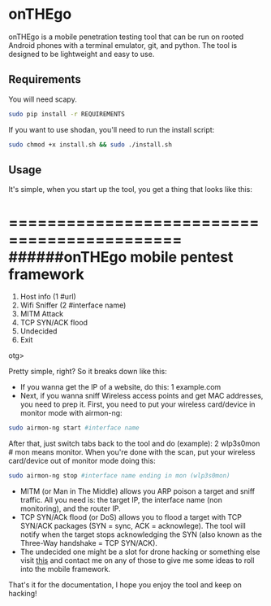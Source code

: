 # onTHEgo
onTHEgo is a mobile penetration testing tool that can be run on rooted Android phones with a terminal emulator, git, and python. The tool is designed to be lightweight and easy to use.

## Requirements
You will need scapy. 
```bash
sudo pip install -r REQUIREMENTS
```
If you want to use shodan, you'll need to run the install script:
```bash
sudo chmod +x install.sh && sudo ./install.sh
```
## Usage
It's simple, when you start up the tool, you get a thing that looks like this:

============================================
######onTHEgo mobile pentest framework        
============================================
1. Host info (1 #url)
2. Wifi Sniffer (2 #interface name)
3. MITM Attack
4. TCP SYN/ACK flood
5. Undecided
6. Exit

otg>

Pretty simple, right? So it breaks down like this:
* If you wanna get the IP of a website, do this: 1 example.com
* Next, if you wanna sniff Wireless access points and get MAC addresses, you need to prep it.
First, you need to put your wireless card/device in monitor mode with airmon-ng:
```bash
sudo airmon-ng start #interface name
```
After that, just switch tabs back to the tool and do (example): 2 wlp3s0mon # mon means monitor.
When you're done with the scan, put your wireless card/device out of monitor mode doing this:
```bash
sudo airmon-ng stop #interface name ending in mon (wlp3s0mon)
```
* MITM (or Man in The Middle) allows you ARP poison a target and sniff traffic. All you need is: the target IP, the interface name (non monitoring), and the router IP.
* TCP SYN/ACk flood (or DoS) allows you to flood a target with TCP SYN/ACK packages (SYN = sync, ACK = acknowlege). The tool will notify when the target stops acknowledging the SYN (also known as the Three-Way handshake = TCP SYN/ACK).
* The undecided one might be a slot for drone hacking or something else visit [this](r3c0nx00.github.io/contact.html) and contact me on any of those to give me some ideas to roll into the mobile framework.

That's it for the documentation, I hope you enjoy the tool and keep on hacking!   
